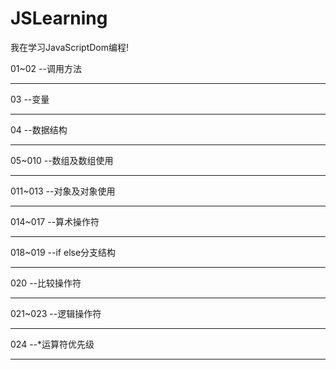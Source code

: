 # JSLearning
我在学习JavaScriptDom编程!

01~02
--调用方法
<hr>
03
--变量
<hr>
04
--数据结构
<hr>
05~010
--数组及数组使用
<hr>
011~013
--对象及对象使用
<hr>
014~017
--算术操作符
<hr>
018~019
--if else分支结构
<hr>
020
--比较操作符
<hr>
021~023
--逻辑操作符
<hr>
024
--*运算符优先级
<hr>
